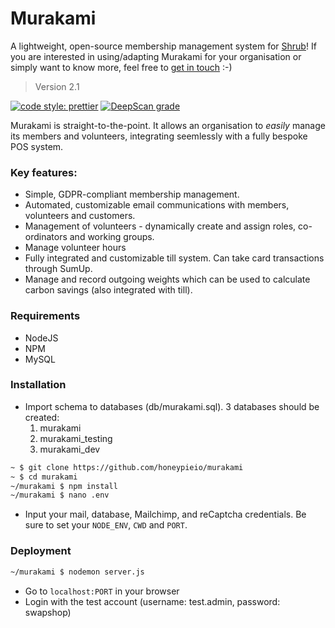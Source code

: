 # Murakami

A lightweight, open-source membership management system for [Shrub](https://shrubcoop.org)!
If you are interested in using/adapting Murakami for your organisation or simply want to know more, feel free to [get in touch](mailto:hello@rosshudson.co.uk) :-)

> Version 2.1

[![code style: prettier](https://img.shields.io/badge/code_style-prettier-ff69b4.svg?style=flat-square)](https://github.com/prettier/prettier)
[![DeepScan grade](https://deepscan.io/api/teams/2524/projects/3660/branches/32113/badge/grade.svg)](https://deepscan.io/dashboard#view=project&tid=2524&pid=3660&bid=32113)

Murakami is straight-to-the-point. It allows an organisation to _easily_ manage its members and volunteers, integrating seemlessly with a fully bespoke POS system.

### Key features:

- Simple, GDPR-compliant membership management.
- Automated, customizable email communications with members, volunteers and customers.
- Management of volunteers - dynamically create and assign roles, co-ordinators and working groups.
- Manage volunteer hours
- Fully integrated and customizable till system. Can take card transactions through SumUp.
- Manage and record outgoing weights which can be used to calculate carbon savings (also integrated with till).

### Requirements

- NodeJS
- NPM
- MySQL

### Installation

- Import schema to databases (db/murakami.sql). 3 databases should be created:
  1. murakami
  2. murakami_testing
  3. murakami_dev

```sh
~ $ git clone https://github.com/honeypieio/murakami
~ $ cd murakami
~/murakami $ npm install
~/murakami $ nano .env
```

- Input your mail, database, Mailchimp, and reCaptcha credentials. Be sure to set your `NODE_ENV`, `CWD` and `PORT`.

### Deployment

```sh
~/murakami $ nodemon server.js
```

- Go to `localhost:PORT` in your browser
- Login with the test account (username: test.admin, password: swapshop)

